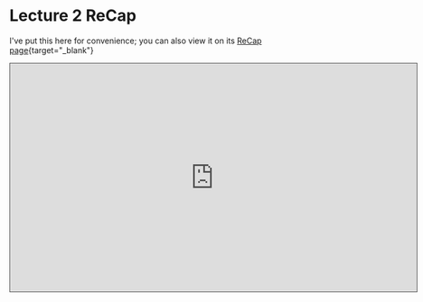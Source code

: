 # Lecture 2 ReCap

I've put this here for convenience; you can also view it on its [ReCap page](https://campus.recap.ncl.ac.uk/Panopto/Pages/Viewer.aspx?id=fd6cee1d-389e-4b6c-ab98-ab09014bbeb5){target="_blank"}

<iframe src="https://campus.recap.ncl.ac.uk/Panopto/Pages/Embed.aspx?id=fd6cee1d-389e-4b6c-ab98-ab09014bbeb5&v=1" width="720" height="405" style="padding: 0px; border: 1px solid #464646;" frameborder="0" allowfullscreen allow="autoplay"></iframe>